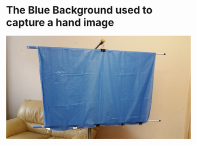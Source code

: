 
# The Blue Background used to capture a hand image

![Blue_Background](/resources/blue-table-cloth800x.jpg) 
